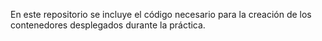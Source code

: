 En este repositorio se incluye el código necesario para la creación de los contenedores desplegados durante la práctica.

